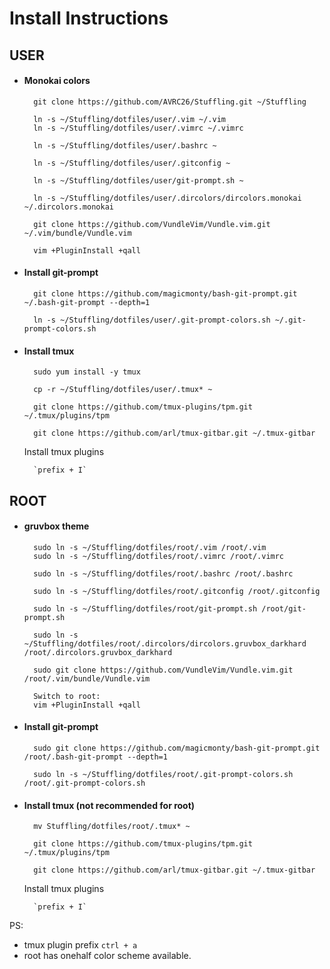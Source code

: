 # Install Instructions

## USER
* #### Monokai colors

        git clone https://github.com/AVRC26/Stuffling.git ~/Stuffling

        ln -s ~/Stuffling/dotfiles/user/.vim ~/.vim
        ln -s ~/Stuffling/dotfiles/user/.vimrc ~/.vimrc

        ln -s ~/Stuffling/dotfiles/user/.bashrc ~

        ln -s ~/Stuffling/dotfiles/user/.gitconfig ~

        ln -s ~/Stuffling/dotfiles/user/git-prompt.sh ~

        ln -s ~/Stuffling/dotfiles/user/.dircolors/dircolors.monokai ~/.dircolors.monokai

        git clone https://github.com/VundleVim/Vundle.vim.git ~/.vim/bundle/Vundle.vim

        vim +PluginInstall +qall

* #### Install git-prompt

        git clone https://github.com/magicmonty/bash-git-prompt.git ~/.bash-git-prompt --depth=1

        ln -s ~/Stuffling/dotfiles/user/.git-prompt-colors.sh ~/.git-prompt-colors.sh


* #### Install tmux
        sudo yum install -y tmux

        cp -r ~/Stuffling/dotfiles/user/.tmux* ~

        git clone https://github.com/tmux-plugins/tpm.git ~/.tmux/plugins/tpm

        git clone https://github.com/arl/tmux-gitbar.git ~/.tmux-gitbar

    Install tmux plugins

        `prefix + I`

## ROOT
* #### gruvbox theme

        sudo ln -s ~/Stuffling/dotfiles/root/.vim /root/.vim
        sudo ln -s ~/Stuffling/dotfiles/root/.vimrc /root/.vimrc

        sudo ln -s ~/Stuffling/dotfiles/root/.bashrc /root/.bashrc

        sudo ln -s ~/Stuffling/dotfiles/root/.gitconfig /root/.gitconfig

        sudo ln -s ~/Stuffling/dotfiles/root/git-prompt.sh /root/git-prompt.sh

        sudo ln -s ~/Stuffling/dotfiles/root/.dircolors/dircolors.gruvbox_darkhard /root/.dircolors.gruvbox_darkhard

        sudo git clone https://github.com/VundleVim/Vundle.vim.git /root/.vim/bundle/Vundle.vim

        Switch to root:
        vim +PluginInstall +qall

* #### Install git-prompt

        sudo git clone https://github.com/magicmonty/bash-git-prompt.git /root/.bash-git-prompt --depth=1

        sudo ln -s ~/Stuffling/dotfiles/root/.git-prompt-colors.sh /root/.git-prompt-colors.sh

* #### Install tmux (not recommended for root)

        mv Stuffling/dotfiles/root/.tmux* ~

        git clone https://github.com/tmux-plugins/tpm.git ~/.tmux/plugins/tpm

        git clone https://github.com/arl/tmux-gitbar.git ~/.tmux-gitbar
    
    Install tmux plugins

        `prefix + I`


PS: 

* tmux plugin prefix `` ctrl + a ``
* root has onehalf color scheme available.